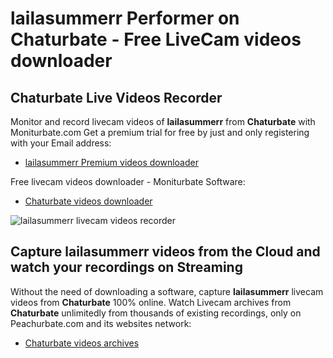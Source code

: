 # lailasummerr Performer on Chaturbate - Free LiveCam videos downloader

## Chaturbate Live Videos Recorder

Monitor and record livecam videos of **lailasummerr** from **Chaturbate** with Moniturbate.com
Get a premium trial for free by just and only registering with your Email address:
* [lailasummerr Premium videos downloader](https://moniturbate.com/request-demo-licence-key.html)

Free livecam videos downloader - Moniturbate Software:
* [Chaturbate videos downloader](https://moniturbate.com/moniturbate-download-software.html)

![lailasummerr livecam videos recorder](https://peachurnet.com/templates/moniturbate-software.png)


## Capture lailasummerr videos from the Cloud and watch your recordings on Streaming

Without the need of downloading a software, capture **lailasummerr** livecam videos from **Chaturbate** 100% online.
Watch Livecam archives from **Chaturbate** unlimitedly from thousands of existing recordings, only on Peachurbate.com and its websites network:
* [Chaturbate videos archives](https://peachurnet.com/)
